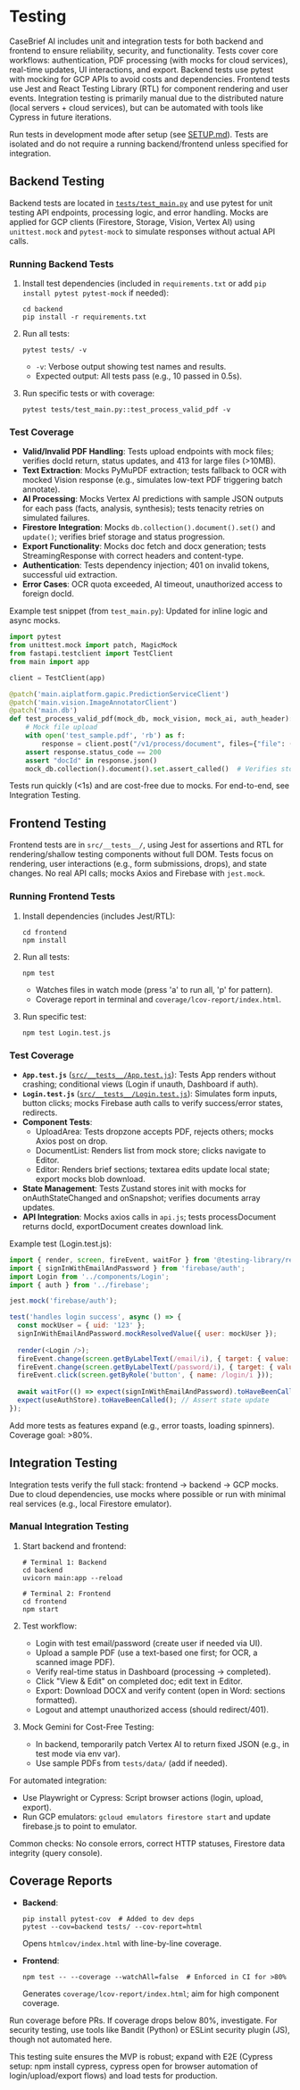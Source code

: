 # Testing

CaseBrief AI includes unit and integration tests for both backend and frontend to ensure reliability, security, and functionality. Tests cover core workflows: authentication, PDF processing (with mocks for cloud services), real-time updates, UI interactions, and export. Backend tests use pytest with mocking for GCP APIs to avoid costs and dependencies. Frontend tests use Jest and React Testing Library (RTL) for component rendering and user events. Integration testing is primarily manual due to the distributed nature (local servers + cloud services), but can be automated with tools like Cypress in future iterations.

Run tests in development mode after setup (see [SETUP.md](SETUP.md)). Tests are isolated and do not require a running backend/frontend unless specified for integration.

## Backend Testing

Backend tests are located in [`tests/test_main.py`](../backend/tests/test_main.py) and use pytest for unit testing API endpoints, processing logic, and error handling. Mocks are applied for GCP clients (Firestore, Storage, Vision, Vertex AI) using `unittest.mock` and `pytest-mock` to simulate responses without actual API calls.

### Running Backend Tests

1. Install test dependencies (included in `requirements.txt` or add `pip install pytest pytest-mock` if needed):
   ```
   cd backend
   pip install -r requirements.txt
   ```

2. Run all tests:
   ```
   pytest tests/ -v
   ```
   - `-v`: Verbose output showing test names and results.
   - Expected output: All tests pass (e.g., 10 passed in 0.5s).

3. Run specific tests or with coverage:
   ```
   pytest tests/test_main.py::test_process_valid_pdf -v
   ```

### Test Coverage

- **Valid/Invalid PDF Handling**: Tests upload endpoints with mock files; verifies docId return, status updates, and 413 for large files (>10MB).
- **Text Extraction**: Mocks PyMuPDF extraction; tests fallback to OCR with mocked Vision response (e.g., simulates low-text PDF triggering batch annotate).
- **AI Processing**: Mocks Vertex AI predictions with sample JSON outputs for each pass (facts, analysis, synthesis); tests tenacity retries on simulated failures.
- **Firestore Integration**: Mocks `db.collection().document().set()` and `update()`; verifies brief storage and status progression.
- **Export Functionality**: Mocks doc fetch and docx generation; tests StreamingResponse with correct headers and content-type.
- **Authentication**: Tests dependency injection; 401 on invalid tokens, successful uid extraction.
- **Error Cases**: OCR quota exceeded, AI timeout, unauthorized access to foreign docId.

Example test snippet (from `test_main.py`): Updated for inline logic and async mocks.
```python
import pytest
from unittest.mock import patch, MagicMock
from fastapi.testclient import TestClient
from main import app

client = TestClient(app)

@patch('main.aiplatform.gapic.PredictionServiceClient')
@patch('main.vision.ImageAnnotatorClient')
@patch('main.db')
def test_process_valid_pdf(mock_db, mock_vision, mock_ai, auth_header):
    # Mock file upload
    with open('test_sample.pdf', 'rb') as f:
        response = client.post("/v1/process/document", files={"file": ("test.pdf", f, "application/pdf")}, headers=auth_header)
    assert response.status_code == 200
    assert "docId" in response.json()
    mock_db.collection().document().set.assert_called()  # Verifies storage
```

Tests run quickly (<1s) and are cost-free due to mocks. For end-to-end, see Integration Testing.

## Frontend Testing

Frontend tests are in `src/__tests__/`, using Jest for assertions and RTL for rendering/shallow testing components without full DOM. Tests focus on rendering, user interactions (e.g., form submissions, drops), and state changes. No real API calls; mocks Axios and Firebase with `jest.mock`.

### Running Frontend Tests

1. Install dependencies (includes Jest/RTL):
   ```
   cd frontend
   npm install
   ```

2. Run all tests:
   ```
   npm test
   ```
   - Watches files in watch mode (press 'a' to run all, 'p' for pattern).
   - Coverage report in terminal and `coverage/lcov-report/index.html`.

3. Run specific test:
   ```
   npm test Login.test.js
   ```

### Test Coverage

- **`App.test.js`** ([`src/__tests__/App.test.js`](../frontend/src/__tests__/App.test.js)): Tests App renders without crashing; conditional views (Login if unauth, Dashboard if auth).
- **`Login.test.js`** ([`src/__tests__/Login.test.js`](../frontend/src/__tests__/Login.test.js)): Simulates form inputs, button clicks; mocks Firebase auth calls to verify success/error states, redirects.
- **Component Tests**: 
  - UploadArea: Tests dropzone accepts PDF, rejects others; mocks Axios post on drop.
  - DocumentList: Renders list from mock store; clicks navigate to Editor.
  - Editor: Renders brief sections; textarea edits update local state; export mocks blob download.
- **State Management**: Tests Zustand stores init with mocks for onAuthStateChanged and onSnapshot; verifies documents array updates.
- **API Integration**: Mocks axios calls in `api.js`; tests processDocument returns docId, exportDocument creates download link.

Example test (Login.test.js):
```javascript
import { render, screen, fireEvent, waitFor } from '@testing-library/react';
import { signInWithEmailAndPassword } from 'firebase/auth';
import Login from '../components/Login';
import { auth } from '../firebase';

jest.mock('firebase/auth');

test('handles login success', async () => {
  const mockUser = { uid: '123' };
  signInWithEmailAndPassword.mockResolvedValue({ user: mockUser });
  
  render(<Login />);
  fireEvent.change(screen.getByLabelText(/email/i), { target: { value: 'test@example.com' } });
  fireEvent.change(screen.getByLabelText(/password/i), { target: { value: 'password' } });
  fireEvent.click(screen.getByRole('button', { name: /login/i }));
  
  await waitFor(() => expect(signInWithEmailAndPassword).toHaveBeenCalledWith(auth, 'test@example.com', 'password'));
  expect(useAuthStore).toHaveBeenCalled(); // Assert state update
});
```

Add more tests as features expand (e.g., error toasts, loading spinners). Coverage goal: >80%.

## Integration Testing

Integration tests verify the full stack: frontend -> backend -> GCP mocks. Due to cloud dependencies, use mocks where possible or run with minimal real services (e.g., local Firestore emulator).

### Manual Integration Testing

1. Start backend and frontend:
   ```
   # Terminal 1: Backend
   cd backend
   uvicorn main:app --reload

   # Terminal 2: Frontend
   cd frontend
   npm start
   ```

2. Test workflow:
   - Login with test email/password (create user if needed via UI).
   - Upload a sample PDF (use a text-based one first; for OCR, a scanned image PDF).
   - Verify real-time status in Dashboard (processing -> completed).
   - Click "View & Edit" on completed doc; edit text in Editor.
   - Export: Download DOCX and verify content (open in Word: sections formatted).
   - Logout and attempt unauthorized access (should redirect/401).

3. Mock Gemini for Cost-Free Testing:
   - In backend, temporarily patch Vertex AI to return fixed JSON (e.g., in test mode via env var).
   - Use sample PDFs from `tests/data/` (add if needed).

For automated integration:
- Use Playwright or Cypress: Script browser actions (login, upload, export).
- Run GCP emulators: `gcloud emulators firestore start` and update firebase.js to point to emulator.

Common checks: No console errors, correct HTTP statuses, Firestore data integrity (query console).

## Coverage Reports

- **Backend**:
  ```
  pip install pytest-cov  # Added to dev deps
  pytest --cov=backend tests/ --cov-report=html
  ```
  Opens `htmlcov/index.html` with line-by-line coverage.

- **Frontend**:
  ```
  npm test -- --coverage --watchAll=false  # Enforced in CI for >80%
  ```
  Generates `coverage/lcov-report/index.html`; aim for high component coverage.

Run coverage before PRs. If coverage drops below 80%, investigate. For security testing, use tools like Bandit (Python) or ESLint security plugin (JS), though not automated here.

This testing suite ensures the MVP is robust; expand with E2E (Cypress setup: npm install cypress, cypress open for browser automation of login/upload/export flows) and load tests for production.